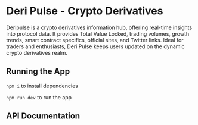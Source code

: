 # Deri Pulse - Crypto Derivatives 

Deripulse is a crypto derivatives information hub, offering real-time insights into protocol data. It provides Total Value Locked, trading volumes, growth trends, smart contract specifics, official sites, and Twitter links. Ideal for traders and enthusiasts, Deri Pulse keeps users updated on the dynamic crypto derivatives realm.

## Running the App

`npm i` to install dependencies

`npm run dev` to run the app

## API Documentation

